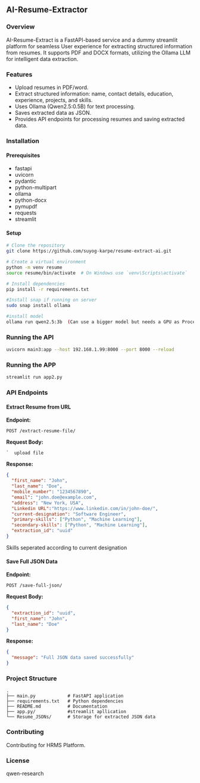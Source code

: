 ## AI-Resume-Extractor

### Overview
AI-Resume-Extract is a FastAPI-based service and a dummy streamlit platform for seamless User experience for extracting structured information from resumes. It supports PDF and DOCX formats, utilizing the Ollama LLM for intelligent data extraction.

### Features
- Upload resumes in PDF/word.
- Extract structured information: name, contact details, education, experience, projects, and skills.
- Uses Ollama (Qwen2.5:0.5B) for text processing.
- Saves extracted data as JSON.
- Provides API endpoints for processing resumes and saving extracted data.

### Installation
#### Prerequisites
- fastapi
- uvicorn
- pydantic
- python-multipart
- ollama
- python-docx
- pymupdf
- requests
- streamlit

#### Setup
```sh
# Clone the repository
git clone https://github.com/suyog-karpe/resume-extract-ai.git

# Create a virtual environment
python -m venv resume
source resume/bin/activate  # On Windows use `venv\Scripts\activate`

# Install dependencies
pip install -r requirements.txt

#Install snap if running on server
sudo snap install ollama

#install model
ollama run qwen2.5:3b  (Can use a bigger model but needs a GPU as Processing time increases exponentially.)
```

### Running the API
```sh
uvicorn main3:app --host 192.168.1.99:8000 --port 8000 --reload
```
### Running the APP
```sh
streamlit run app2.py
```

### API Endpoints
#### Extract Resume from URL
**Endpoint:**
```http
POST /extract-resume-file/
```
**Request Body:**
```file
`  upload file
```
**Response:**
```json
{
  "first_name": "John",
  "last_name": "Doe",
  "mobile_number": "1234567890",
  "email": "john.doe@example.com",
  "address": "New York, USA",
  "Linkedin URL":"https://www.linkedin.com/in/john-doe/",
  "current-designation": "Software Engineer",
  "primary-skills": ["Python", "Machine Learning"],
  "secondary-skills": ["Python", "Machine Learning"],
  "extraction_id": "uuid"
}
```
Skills seperated according to current designation

#### Save Full JSON Data
**Endpoint:**
```http
POST /save-full-json/
```
**Request Body:**
```json
{
  "extraction_id": "uuid",
  "first_name": "John",
  "last_name": "Doe"
}
```
**Response:**
```json
{
  "message": "Full JSON data saved successfully"
}
```

### Project Structure
```
.
├── main.py            # FastAPI application
├── requirements.txt   # Python dependencies
├── README.md          # Documentation
├── app.py/            #streamlit apllication
└── Resume_JSONs/      # Storage for extracted JSON data
```

### Contributing
Contributing for HRMS Platform.

### License
qwen-research
